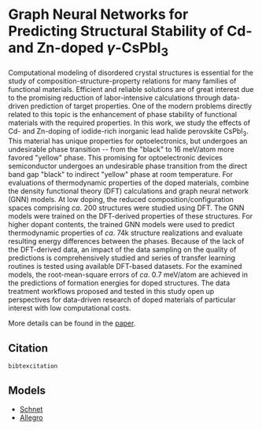 # Graph Neural Networks for Predicting Structural Stability of Cd- and Zn-doped $\gamma$-CsPbI<sub>3</sub>

Computational modeling of disordered crystal structures is essential for the study of composition-structure-property relations for many families of functional materials.
Efficient and reliable solutions are of great interest due to the promising reduction of labor-intensive calculations through data-driven prediction of target properties.
One of the modern problems directly related to this topic is the enhancement of phase stability of functional materials with the required properties.
In this work, we study the effects of Cd- and Zn-doping of iodide-rich 
inorganic lead halide perovskite CsPbI<sub>3</sub>.
This material has unique properties for optoelectronics, but undergoes an undesirable phase transition -- from the "black" to 16 meV/atom more favored "yellow" phase.
This promising for optoelectronic devices semiconductor undergoes an undesirable phase transition from the direct band gap "black" to indirect "yellow" phase at room temperature.
For evaluations of thermodynamic properties of the doped materials, combine the density functional theory (DFT) calculations and graph neural network (GNN) models.
At low doping, the reduced composition/configuration spaces comprising *ca*. 200 structures were studied using DFT.
The GNN models were trained on the DFT-derived properties of these structures.
For higher dopant contents, the trained GNN models were used to predict thermodynamic properties of *ca*. 74k structure realizations and evaluate resulting energy differences between the phases.
Because of the lack of the DFT-derived data, an impact of the data sampling on the quality of predictions is comprehensively studied and series of transfer learning routines is tested using available DFT-based datasets.
For the examined models, the root-mean-square errors of *ca*. 0.7 meV/atom are achieved in the predictions of formation energies for doped structures.
The data treatment workflows proposed and tested in this study open up perspectives for data-driven research of doped materials of particular interest with low computational costs.

More details can be found in the [paper](link).


Citation
-----
```
bibtexcitation
```

Models
-----
* [Schnet](https://arxiv.org/abs/1706.08566)
* [Allegro](https://arxiv.org/abs/2204.05249)
